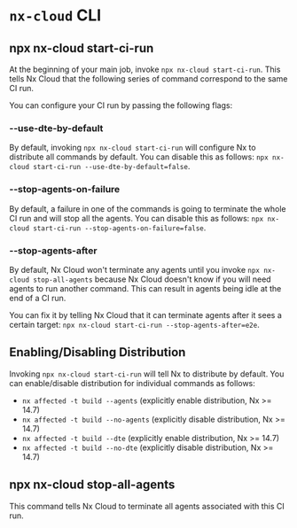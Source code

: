 # `nx-cloud` CLI

## npx nx-cloud start-ci-run

At the beginning of your main job, invoke `npx nx-cloud start-ci-run`. This tells Nx Cloud that the following series of
command correspond to the same CI run.

You can configure your CI run by passing the following flags:

### --use-dte-by-default

By default, invoking `npx nx-cloud start-ci-run` will configure Nx to distribute all commands by default. You can
disable this as follows: `npx nx-cloud start-ci-run --use-dte-by-default=false`.

### --stop-agents-on-failure

By default, a failure in one of the commands is going to terminate the whole CI run and will stop all the
agents. You can disable this as follows: `npx nx-cloud start-ci-run --stop-agents-on-failure=false`.

### --stop-agents-after

By default, Nx Cloud won't terminate any agents until you invoke `npx nx-cloud stop-all-agents` because Nx Cloud
doesn't know if you will need agents to run another command. This can result in agents being idle at the end of a CI
run.

You can fix it by telling Nx Cloud that it can terminate agents after it sees a certain
target: `npx nx-cloud start-ci-run --stop-agents-after=e2e`.

## Enabling/Disabling Distribution

Invoking `npx nx-cloud start-ci-run` will tell Nx to distribute by default. You can enable/disable distribution for
individual commands as follows:

- `nx affected -t build --agents` (explicitly enable distribution, Nx >= 14.7)
- `nx affected -t build --no-agents` (explicitly disable distribution, Nx >= 14.7)
- `nx affected -t build --dte` (explicitly enable distribution, Nx >= 14.7)
- `nx affected -t build --no-dte` (explicitly disable distribution, Nx >= 14.7)

## npx nx-cloud stop-all-agents

This command tells Nx Cloud to terminate all agents associated with this CI run.
